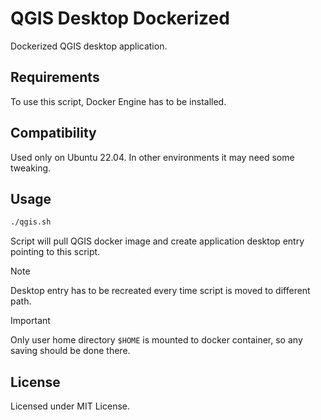 # QGIS Desktop Dockerized

Dockerized QGIS desktop application.

## Requirements

To use this script, Docker Engine has to be installed.

## Compatibility

Used only on Ubuntu 22.04. In other environments it may need some tweaking.

## Usage

```sh
./qgis.sh
```

Script will pull QGIS docker image and create application desktop entry pointing to this script.

> [!NOTE]
> Desktop entry has to be recreated every time script is moved to different path.

> [!IMPORTANT]
> Only user home directory `$HOME` is mounted to docker container, so any saving should be done there.

## License

Licensed under MIT License.
